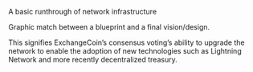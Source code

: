 A basic runthrough of network infrastructure

Graphic match between a blueprint and a final vision/design.

This signifies ExchangeCoin’s consensus voting’s ability to upgrade the network to enable the adoption of new technologies such as Lightning Network and more recently decentralized treasury.
